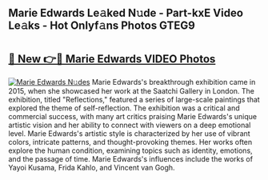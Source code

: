 ## Marie Edwards Le𝚊ked N𝚞de - Part-kxE Video Le𝚊ks - Hot Onlyf𝚊ns Photos GTEG9

# <h2><a href="http://ab75491.deff.icu/?id=Marie+Edwards">🔗 New 👉🔴 Marie Edwards VIDEO Photos</a></h2>

[![Marie Edwards N𝚞des](https://i.imgur.com/rIISA9y.gif)](http://ab75491.deff.icu/?id=Marie+Edwards)
Marie Edwards's breakthrough exhibition came in 2015, when she showcased her work at the Saatchi Gallery in London. The exhibition, titled "Reflections," featured a series of large-scale paintings that explored the theme of self-reflection. The exhibition was a critical and commercial success, with many art critics praising Marie Edwards's unique artistic vision and her ability to connect with viewers on a deep emotional level. Marie Edwards's artistic style is characterized by her use of vibrant colors, intricate patterns, and thought-provoking themes. Her works often explore the human condition, examining topics such as identity, emotions, and the passage of time. Marie Edwards's influences include the works of Yayoi Kusama, Frida Kahlo, and Vincent van Gogh.
